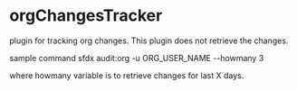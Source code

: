 orgChangesTracker
=================

plugin for tracking org changes. This plugin does not retrieve the changes. 

sample command sfdx audit:org -u ORG_USER_NAME --howmany 3

where howmany variable is to retrieve changes for last X days. 